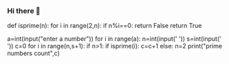 ### Hi there 👋

<!--
**Ayyagaru/Ayyagaru** is a ✨ _special_ ✨ repository because its `README.md` (this file) appears on your GitHub profile.

Here are some ideas to get you started:

- 🔭 I’m currently working on ...
- 🌱 I’m currently learning ...
- 👯 I’m looking to collaborate on ...
- 🤔 I’m looking for help with ...
- 💬 Ask me about ...
- 📫 How to reach me: ...
- 😄 Pronouns: ...
- ⚡ Fun fact: ...
-->
def isprime(n):
    for i in range(2,n):
        if n%i==0:
            return False
    return True

a=int(input("enter a number")) 
for i in range(a):
          n=int(input('    '))
          s=int(input('    '))
          c=0
          for i in range(n,s+1):
              if n>1:
                  if isprime(i):
                      c=c+1
              else:
                  n=2
          print("prime numbers count",c)
